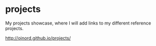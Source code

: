 # projects
My projects showcase, where I will add links to my different reference projects.

http://ojnord.github.io/projects/
